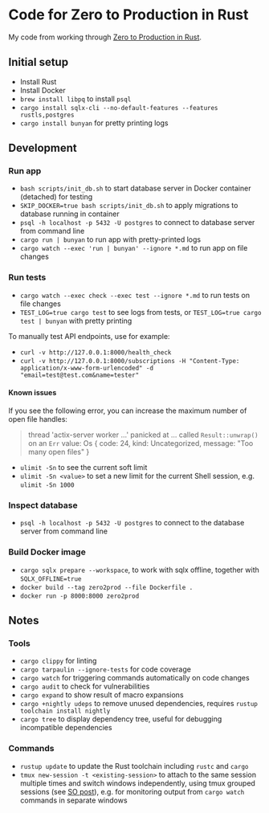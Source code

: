 # Code for Zero to Production in Rust

My code from working through [Zero to Production in Rust].

[Zero to Production in Rust]: https://www.zero2prod.com

## Initial setup

- Install Rust
- Install Docker
- `brew install libpq` to install `psql`
- `cargo install sqlx-cli --no-default-features --features rustls,postgres`
- `cargo install bunyan` for pretty printing logs

## Development

### Run app

- `bash scripts/init_db.sh` to start database server in Docker container (detached) for testing
- `SKIP_DOCKER=true bash scripts/init_db.sh` to apply migrations to database running in container
- `psql -h localhost -p 5432 -U postgres` to connect to database server from command line
- `cargo run | bunyan` to run app with pretty-printed logs
- `cargo watch --exec 'run | bunyan' --ignore *.md` to run app on file changes

### Run tests

- `cargo watch --exec check --exec test --ignore *.md` to run tests on file changes
- `TEST_LOG=true cargo test` to see logs from tests, or `TEST_LOG=true cargo test | bunyan` with pretty printing

To manually test API endpoints, use for example:

- `curl -v http://127.0.0.1:8000/health_check`
- `curl -v http://127.0.0.1:8000/subscriptions -H "Content-Type: application/x-www-form-urlencoded" -d "email=test@test.com&name=tester"`

#### Known issues

If you see the following error, you can increase the maximum number of open file handles:

> thread 'actix-server worker ...' panicked at ... called `Result::unwrap()` on an `Err` value: Os { code: 24, kind: Uncategorized, message: "Too many open files" }

- `ulimit -Sn` to see the current soft limit
- `ulimit -Sn <value>` to set a new limit for the current Shell session, e.g. `ulimit -Sn 1000`

### Inspect database

- `psql -h localhost -p 5432 -U postgres` to connect to the database server from command line

### Build Docker image

- `cargo sqlx prepare --workspace`, to work with sqlx offline, together with `SQLX_OFFLINE=true`
- `docker build --tag zero2prod --file Dockerfile .`
- `docker run -p 8000:8000 zero2prod`

## Notes

### Tools

- `cargo clippy` for linting
- `cargo tarpaulin --ignore-tests` for code coverage
- `cargo watch` for triggering commands automatically on code changes
- `cargo audit` to check for vulnerabilities
- `cargo expand` to show result of macro expansions
- `cargo +nightly udeps` to remove unused dependencies, requires `rustup toolchain install nightly`
- `cargo tree` to display dependency tree, useful for debugging incompatible dependencies

### Commands

- `rustup update` to update the Rust toolchain including `rustc` and `cargo`
- `tmux new-session -t <existing-session>` to attach to the same session multiple times and switch windows independently, using tmux grouped sessions (see [SO post](https://unix.stackexchange.com/a/24288)), e.g. for monitoring output from `cargo watch` commands in separate windows
